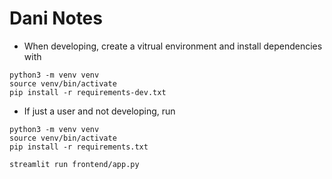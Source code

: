 # Dani Notes

- When developing, create a vitrual environment and install dependencies with
```
python3 -m venv venv
source venv/bin/activate
pip install -r requirements-dev.txt
```
- If just a user and not developing, run 
```
python3 -m venv venv
source venv/bin/activate
pip install -r requirements.txt
```

```
streamlit run frontend/app.py
```
